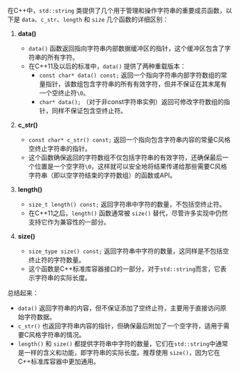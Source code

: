 在C++中，`std::string` 类提供了几个用于管理和操作字符串的重要成员函数，以下是 `data`、`c_str`、`length` 和 `size` 几个函数的详细区别：

1. **data()**
   - `data()` 函数返回指向字符串内部数据缓冲区的指针，这个缓冲区包含了字符串的所有字符。
   - 在C++11及以后的标准中，`data()` 提供了两种重载版本：
     - `const char* data() const;` 返回一个指向字符串内部字符数组的常量指针，该数组包含字符串的所有有效字符，但并不保证在其末尾有一个空终止符`\0`。
     - `char* data();` （对于非const字符串实例）返回可修改字符数组的指针，同样不保证包含空终止符。

2. **c_str()**
   - `const char* c_str() const;` 返回一个指向包含字符串内容的常量C风格空终止字符串的指针。
   - 这个函数确保返回的字符数组不仅包括字符串的有效字符，还确保最后一个位置是一个空字符`\0`，这样就可以安全地将结果传递给那些需要C风格字符串（即以空字符结束的字符数组）的函数或API。

3. **length()**
   - `size_t length() const;` 返回字符串中字符的数量，不包括空终止符。
   - 在C++11之后，`length()` 函数通常被 `size()` 替代，尽管许多实现中仍然支持它作为兼容性的一部分。

4. **size()**
   - `size_type size() const;` 返回字符串中字符的数量，这同样是不包括空终止符的字符数量。
   - 这个函数是C++标准库容器接口的一部分，对于`std::string`而言，它表示字符串的实际长度。

总结起来：
- `data()` 返回字符串的内容，但不保证添加了空终止符，主要用于直接访问原始字符数据。
- `c_str()` 也返回字符串内容的指针，但确保最后附加了一个空字符，适用于需要C风格字符串的情况。
- `length()` 和 `size()` 都提供字符串中字符的数量，它们在`std::string`中通常是一样的含义和功能，即字符串的实际长度。推荐使用 `size()`，因为它在C++标准库容器中更加通用。